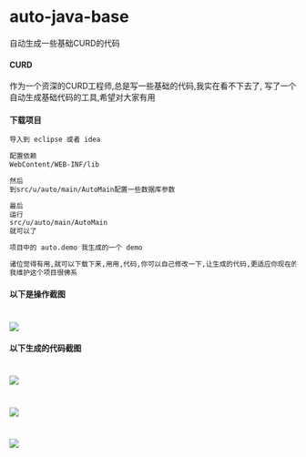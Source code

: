 # auto-java-base

自动生成一些基础CURD的代码


#### CURD

作为一个资深的CURD工程师,总是写一些基础的代码,我实在看不下去了,
写了一个自动生成基础代码的工具,希望对大家有用

#### 下载项目

``` bash
导入到 eclipse 或者 idea

配置依赖 
WebContent/WEB-INF/lib

然后
到src/u/auto/main/AutoMain配置一些数据库参数

最后
运行
src/u/auto/main/AutoMain
就可以了

项目中的 auto.demo 我生成的一个 demo

诸位觉得有用,就可以下载下来,用用,代码,你可以自己修改一下,让生成的代码,更适应你现在的项目,
我维护这个项目很佛系

```

#### 以下是操作截图

# <img src="github.com/yangup/auto-java-base-curd/main.png"> 


#### 以下生成的代码截图

# <img src="github.com/yangup/auto-java-base-curd/code1.png"> 
# <img src="github.com/yangup/auto-java-base-curd/code2.png"> 
# <img src="github.com/yangup/auto-java-base-curd/code3.png"> 

